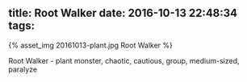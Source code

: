 title: Root Walker
date: 2016-10-13 22:48:34
tags:
---
{% asset_img 20161013-plant.jpg Root Walker %}

Root Walker - plant monster, chaotic, cautious, group, medium-sized, paralyze
